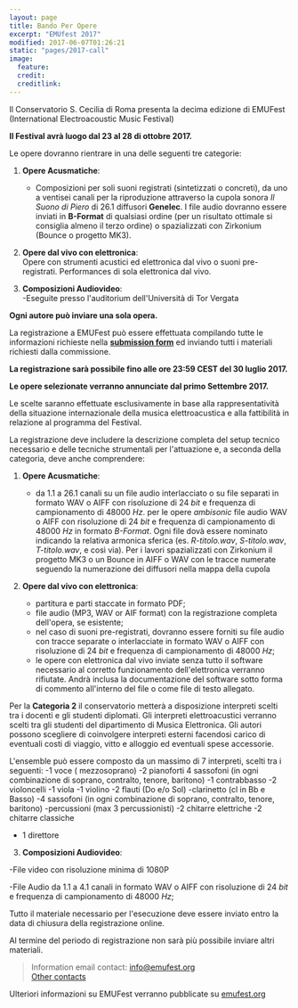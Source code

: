 ```yaml
---
layout: page
title: Bando Per Opere
excerpt: "EMUfest 2017"
modified: 2017-06-07T01:26:21
static: "pages/2017-call"
image:
  feature:
  credit:
  creditlink:
---
```


Il Conservatorio S. Cecilia di Roma presenta la decima edizione di EMUFest    
(International Electroacoustic Music Festival)

**Il Festival avrà luogo dal 23 al 28 di ottobre 2017.**

Le opere dovranno rientrare in una delle seguenti tre categorie:

 1. **Opere Acusmatiche**:
    - Composizioni per soli suoni registrati (sintetizzati o concreti), da uno a ventisei canali per la riproduzione attraverso la cupola sonora *Il Suono di Piero* di 26.1 diffusori **Genelec**. I file audio dovranno essere inviati in **B-Format** di qualsiasi ordine (per un risultato ottimale si consiglia almeno il terzo ordine) o spazializzati con Zirkonium (Bounce o progetto MK3).
 
2. **Opere dal vivo con elettronica**:   
Opere con strumenti acustici ed elettronica dal vivo o suoni pre-registrati.
Performances di sola elettronica dal vivo.

3. **Composizioni Audiovideo**:  
-Eseguite presso l'auditorium dell'Università di Tor Vergata
     
   
**Ogni autore può inviare una sola opera.**

La registrazione a EMUFest può essere effettuata compilando tutte le informazioni richieste nella **[submission form](http://emufest.org/semuform)** ed inviando tutti i materiali richiesti dalla commissione.

**La registrazione sarà possibile fino alle ore 23:59 CEST del 30 luglio 2017.**

**Le opere selezionate verranno annunciate dal primo Settembre 2017.**

Le scelte saranno effettuate esclusivamente in base alla rappresentatività della situazione internazionale della musica elettroacustica e alla fattibilità in relazione al programma del Festival.

La registrazione deve includere la descrizione completa del setup tecnico necessario e delle tecniche strumentali per l'attuazione e, a seconda della categoria, deve anche comprendere:

 1. **Opere Acusmatiche**:
    - da 1.1 a 26.1 canali su un file audio interlacciato o su file separati in formato WAV o AIFF con risoluzione di  24 *bit* e frequenza di campionamento di 48000 *Hz*.
per le opere *ambisonic* file audio WAV o AIFF con risoluzione di  24 *bit* e frequenza di campionamento di 48000  *Hz* in formato *B-Format*. Ogni file dovà essere nominato indicando la relativa armonica sferica (es. *R-titolo.wav*, *S-titolo.wav*, *T-titolo.wav*, e così via). Per i lavori spazializzati con Zirkonium il progetto MK3 o un Bounce in AIFF o WAV con le tracce numerate seguendo la numerazione dei diffusori nella mappa della cupola


 2. **Opere dal vivo con elettronica**:   
    - partitura e parti staccate in formato PDF;
    - file audio (MP3, WAV or AIF format) con la registrazione completa dell'opera, se esistente;
    - nel caso di suoni pre-registrati, dovranno essere forniti su file audio con tracce separate o interlacciate in formato WAV o AIFF con risoluzione di 24 *bit* e frequenza di campionamento di 48000 *Hz*;
    - le opere con elettronica dal vivo inviate senza tutto il software necessario al corretto funzionamento dell'elettronica verranno rifiutate. Andrà inclusa la documentazione del software sotto forma di commento all'interno del file o come file di testo allegato.

Per la **Categoria 2** il conservatorio metterà a disposizione interpreti scelti tra i docenti e gli studenti diplomati. Gli interpreti elettroacustici verranno scelti tra gli studenti del dipartimento di Musica Elettronica. Gli autori possono scegliere di coinvolgere interpreti esterni facendosi carico di eventuali costi di viaggio, vitto e alloggio ed eventuali spese accessorie.

L'ensemble può essere composto da un massimo di 7 interpreti, scelti tra i seguenti:
-1 voce ( mezzosoprano)
-2 pianoforti
4 sassofoni (in ogni combinazione di soprano, contralto, tenore, baritono)
-1 contrabbasso
-2 violoncelli
-1 viola
-1 violino
-2 flauti (Do e/o Sol)
-clarinetto (cl in Bb e Basso)
-4 sassofoni (in ogni combinazione di soprano, contralto, tenore, baritono)
-percussioni (max 3 percussionisti)
-2 chitarre elettriche
-2 chitarre classiche
- 1 direttore
  

3. **Composizioni Audiovideo**:


-File video con risoluzione minima di 1080P

-File Audio da 1.1 a 4.1 canali  in formato WAV o AIFF con risoluzione di 24 *bit* e frequenza di campionamento di 48000 *Hz*;


Tutto il materiale necessario per l'esecuzione deve essere inviato entro la data di chiusura della registrazione online.

Al termine del periodo di registrazione non sarà più possibile inviare altri materiali.

<!-- <div markdown="0">
  <a href="http://emufest.org/semuform" class="mybtn">REGISTRAZIONE ONLINE</a>
</div> -->

> Information email contact: [info@emufest.org](info@emufest.org)   
> [Other contacts](http://www.emufest.org/about/#contacts)

Ulteriori informazioni su EMUFest verranno pubblicate su [emufest.org](http://www.emufest.org)
